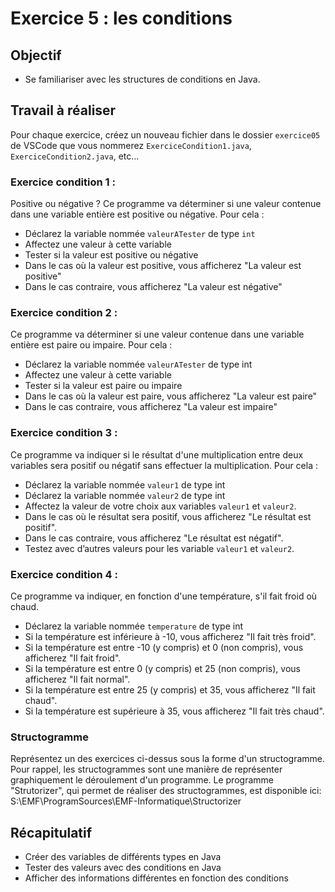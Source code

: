 # Exercice 5 : les conditions

## Objectif

- Se familiariser avec les structures de conditions en Java.

## Travail à réaliser

Pour  chaque  exercice,  créez  un  nouveau  fichier  dans  le dossier `exercice05` de VSCode  que  vous  nommerez `ExerciceCondition1.java`, `ExerciceCondition2.java`, etc...


### Exercice condition 1 : 

Positive ou négative ? 
Ce programme va déterminer si une valeur contenue dans une variable entière est positive ou négative. Pour cela : 
- Déclarez la variable nommée `valeurATester` de type `int`
- Affectez une valeur à cette variable
- Tester si la valeur est positive ou négative
- Dans le cas où la valeur est positive, vous afficherez "La valeur est positive"
- Dans le cas contraire, vous afficherez "La valeur est négative"

### Exercice condition 2 : 

Ce programme va déterminer si une valeur contenue dans une variable entière est paire ou impaire. Pour cela :
- Déclarez la variable nommée `valeurATester` de type int
- Affectez une valeur à cette variable
- Tester si la valeur est paire ou impaire
- Dans le cas où la valeur est paire, vous afficherez "La valeur est paire"
- Dans le cas contraire, vous afficherez "La valeur est impaire"

### Exercice condition 3 : 
Ce programme va indiquer si le résultat d'une multiplication entre deux variables sera positif ou négatif sans effectuer la multiplication. Pour cela : 
- Déclarez la variable nommée `valeur1` de type int
- Déclarez la variable nommée `valeur2` de type int
- Affectez la valeur de votre choix aux variables `valeur1` et `valeur2`.
- Dans le cas où le résultat sera positif, vous afficherez "Le résultat est positif".
- Dans le cas contraire, vous afficherez "Le résultat est négatif".
- Testez avec d’autres valeurs pour les variable `valeur1` et `valeur2`.

### Exercice condition 4 : 
Ce programme va indiquer, en fonction d'une température, s'il fait froid où chaud.
- Déclarez la variable nommée `temperature` de type int
- Si la température est inférieure à -10, vous afficherez "Il fait très froid".
- Si la température est entre -10 (y compris) et 0 (non compris), vous afficherez "Il fait froid".
- Si la température est entre 0 (y compris) et 25 (non compris), vous afficherez "Il fait normal".
- Si la température est entre 25 (y compris) et 35, vous afficherez "Il fait chaud".
- Si la température est supérieure à 35, vous afficherez "Il fait très chaud".

### Structogramme 
Représentez un des exercices ci-dessus sous la forme d'un structogramme. 
Pour rappel, les structogrammes sont une manière de représenter graphiquement le déroulement d'un programme. 
Le programme "Strutorizer", qui permet de réaliser des structogrammes, est disponible ici: S:\EMF\ProgramSources\EMF-Informatique\Structorizer


## Récapitulatif 
- Créer des variables de différents types en Java
- Tester des valeurs avec des conditions en Java
- Afficher des informations différentes en fonction des conditions
